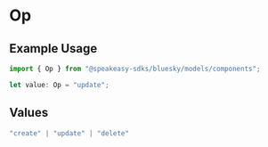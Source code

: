 # Op

## Example Usage

```typescript
import { Op } from "@speakeasy-sdks/bluesky/models/components";

let value: Op = "update";
```

## Values

```typescript
"create" | "update" | "delete"
```